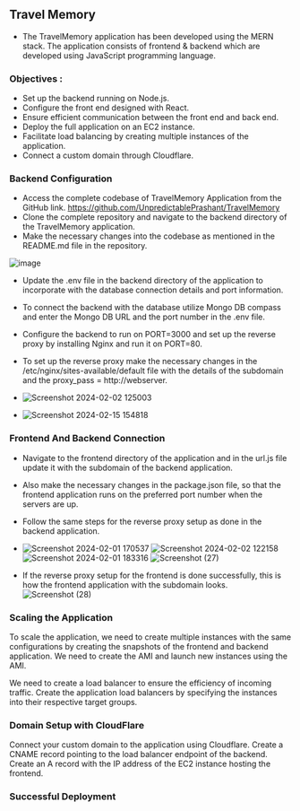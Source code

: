 ## Travel Memory

- The TravelMemory application has been developed using the MERN stack. The application consists of frontend & backend which are developed using JavaScript programming language.

### Objectives :
- Set up the backend running on Node.js.
- Configure the front end designed with React.
- Ensure efficient communication between the front end and back end.
- Deploy the full application on an EC2 instance.
- Facilitate load balancing by creating multiple instances of the application.
- Connect a custom domain through Cloudflare.
### Backend Configuration
- Access the complete codebase of TravelMemory Application from the GitHub link. https://github.com/UnpredictablePrashant/TravelMemory
- Clone the complete repository and navigate to the backend directory of the TravelMemory application.
- Make the necessary changes into the codebase as mentioned in the README.md file in the repository.

![image](https://github.com/rk630/TravelMemory_again/assets/139606316/423237e5-2d32-45d4-ac2d-aac1d3b1c743)
- Update the .env file in the backend directory of the application to incorporate with the database connection details and port information.
- To connect the backend with the database utilize Mongo DB compass and enter the Mongo DB URL and the port number in the .env file.
- Configure the backend to run on PORT=3000 and set up the reverse proxy by installing Nginx and run it on PORT=80.
- To set up the reverse proxy make the necessary changes in the /etc/nginx/sites-available/default file with the details of the subdomain and the proxy_pass = http://webserver.
- ![Screenshot 2024-02-02 125003](https://github.com/rk630/TravelMemory_again/assets/139606316/3594e4ae-cf12-4d4d-8a4f-59861b5b69c2)

- ![Screenshot 2024-02-15 154818](https://github.com/rk630/TravelMemory_again/assets/139606316/072eb6b5-db8e-4655-bb7c-2d743a828459)
### Frontend And Backend Connection
- Navigate to the frontend directory of the application and in the url.js file update it with the subdomain of the backend application.
- Also make the necessary changes in the package.json file, so that the frontend application runs on the preferred port number when the servers are up.
- Follow the same steps for the reverse proxy setup as done in the backend application.
- ![Screenshot 2024-02-01 170537](https://github.com/rk630/TravelMemory_again/assets/139606316/ea156444-138c-4f79-a64c-a3abdf521632)
![Screenshot 2024-02-02 122158](https://github.com/rk630/TravelMemory_again/assets/139606316/7b3870b1-45a4-407c-91be-5c6ade18ed4f)
![Screenshot 2024-02-01 183316](https://github.com/rk630/TravelMemory_again/assets/139606316/f09e103d-fd82-4cba-a3c1-c9cfc53e4483)
![Screenshot (27)](https://github.com/rk630/TravelMemory_again/assets/139606316/304a5e8f-484c-458c-82be-5f815c254699)

- If the reverse proxy setup for the frontend is done successfully, this is how the frontend application with the subdomain looks.
![Screenshot (28)](https://github.com/rk630/TravelMemory_again/assets/139606316/53831179-2088-4493-be12-0082a86f3041)
### Scaling the Application
To scale the application, we need to create multiple instances with the same configurations by creating the snapshots of the frontend and backend application.
We need to create the AMI and launch new instances using the AMI.

We need to create a load balancer to ensure the efficiency of incoming traffic.
Create the application load balancers by specifying the instances into their respective target groups.


### Domain Setup with CloudFlare
Connect your custom domain to the application using Cloudflare.
Create a CNAME record pointing to the load balancer endpoint of the backend.
Create an A record with the IP address of the EC2 instance hosting the frontend.


### Successful Deployment


